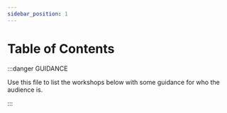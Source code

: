 ```yaml
---
sidebar_position: 1
---
```


# Table of Contents

:::danger GUIDANCE

Use this file to list the workshops below with some guidance for who the audience is.

:::
